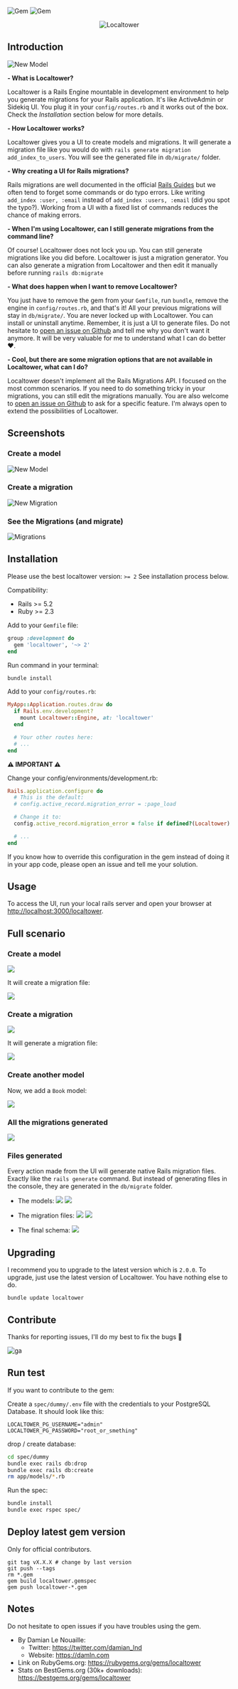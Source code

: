 ![Gem](https://img.shields.io/gem/v/localtower) ![Gem](https://img.shields.io/gem/dt/localtower?label=gem%20downloads)

<p align="center">
<img src="https://raw.githubusercontent.com/damln/localtower/0f279b82e9a7701b9f0aab21a8e4561468535046/public/com/twitter-cover-2.png" alt="Localtower">
</p>

## Introduction

![New Model](https://raw.githubusercontent.com/damln/localtower/master/public/screenshots/v2.0.0/Screenshot%202024-11-18%20at%2022.44.30.jpg)

**- What is Localtower?**

Localtower is a Rails Engine mountable in development environment to help you generate migrations for your Rails application.
It's like ActiveAdmin or Sidekiq UI.
You plug it in your `config/routes.rb` and it works out of the box.
Check the _Installation_ section below for more details.

**- How Localtower works?**

Localtower gives you a UI to create models and migrations. It will generate a migration file like you would do with `rails generate migration add_index_to_users`. You will see the generated file in `db/migrate/` folder.

**- Why creating a UI for Rails migrations?**

Rails migrations are well documented in the official [Rails Guides](https://guides.rubyonrails.org/active_record_migrations.html) but we often tend to forget some commands or do typo errors. Like writing `add_index :user, :email` instead of `add_index :users, :email` (did you spot the typo?). Working from a UI with a fixed list of commands reduces the chance of making errors.

**- When I'm using Localtower, can I still generate migrations from the command line?**

Of course! Localtower does not lock you up. You can still generate migrations like you did before. Localtower is just a migration generator. You can also generate a migration from Localtower and then edit it manually before running `rails db:migrate`

**- What does happen when I want to remove Localtower?**

You just have to remove the gem from your `Gemfile`, run `bundle`, remove the engine in `config/routes.rb`, and that's it! All your previous migrations will stay in `db/migrate/`. You are never locked up with Localtower. You can install or uninstall anytime. Remember, it is just a UI to generate files. Do not hesitate to [open an issue on Github](https://github.com/damln/localtower/issues) and tell me why you don't want it anymore. It will be very valuable for me to understand what I can do better ❤.

**- Cool, but there are some migration options that are not available in Localtower, what can I do?**

Localtower doesn't implement all the Rails Migrations API. I focused on the most common scenarios. If you need to do something tricky in your migrations, you can still edit the migrations manually. You are also welcome to [open an issue on Github](https://github.com/damln/localtower/issues) to ask for a specific feature. I'm always open to extend the possibilities of Localtower.

## Screenshots

### Create a model

![New Model](https://raw.githubusercontent.com/damln/localtower/master/public/screenshots/v2.0.0/Screenshot%202024-11-18%20at%2022.44.30.jpg)

### Create a migration

![New Migration](https://raw.githubusercontent.com/damln/localtower/master/public/screenshots/v2.0.0/Screenshot%202024-11-18%20at%2022.48.21.jpg)

### See the Migrations (and migrate)

![Migrations](https://raw.githubusercontent.com/damln/localtower/master/public/screenshots/v2.0.0/Screenshot%202024-11-18%20at%2022.50.11.jpg)

## Installation

Please use the best localtower version: `>= 2`
See installation process below.

Compatibility:

- Rails >= 5.2
- Ruby >= 2.3

Add to your `Gemfile` file:

```ruby
group :development do
  gem 'localtower', '~> 2'
end
```

Run command in your terminal:

```bash
bundle install
```

Add to your `config/routes.rb`:

```ruby
MyApp::Application.routes.draw do
  if Rails.env.development?
    mount Localtower::Engine, at: 'localtower'
  end

  # Your other routes here:
  # ...
end
```

**⚠ IMPORTANT ⚠**

Change your config/environments/development.rb:

```ruby
Rails.application.configure do
  # This is the default:
  # config.active_record.migration_error = :page_load

  # Change it to:
  config.active_record.migration_error = false if defined?(Localtower)

  # ...
end
```

If you know how to override this configuration in the gem instead of doing it in your app code, please open an issue and tell me your solution.

## Usage

To access the UI, run your local rails server and open your browser at [http://localhost:3000/localtower](http://localhost:3000/localtower).

## Full scenario

### Create a model

![](https://raw.githubusercontent.com/damln/localtower/master/public/screenshots/v2.0.0/Screenshot%202024-11-18%20at%2022.44.30.jpg)

It will create a migration file:

![](https://raw.githubusercontent.com/damln/localtower/master/public/screenshots/v2.0.0/Screenshot%202024-11-18%20at%2022.44.42.jpg)

### Create a migration

![](https://raw.githubusercontent.com/damln/localtower/master/public/screenshots/v2.0.0/Screenshot%202024-11-18%20at%2022.48.21.jpg)

It will generate a migration file:

![](https://raw.githubusercontent.com/damln/localtower/master/public/screenshots/v2.0.0/Screenshot%202024-11-18%20at%2022.48.51.jpg)

### Create another model

Now, we add a `Book` model:

![](https://raw.githubusercontent.com/damln/localtower/master/public/screenshots/v2.0.0/Screenshot%202024-11-18%20at%2022.50.04.jpg)

### All the migrations generated

![](https://raw.githubusercontent.com/damln/localtower/master/public/screenshots/v2.0.0/Screenshot%202024-11-18%20at%2022.50.19.jpg)

### Files generated

Every action made from the UI will generate native Rails migration files.
Exactly like the `rails generate` command.
But instead of generating files in the console, they are generated in the `db/migrate` folder.

- The models:
![](https://raw.githubusercontent.com/damln/localtower/master/public/screenshots/v2.0.0/Screenshot%202024-11-18%20at%2022.51.47.jpg)
![](https://raw.githubusercontent.com/damln/localtower/master/public/screenshots/v2.0.0/Screenshot%202024-11-18%20at%2022.51.48.jpg)

- The migration files:
![](https://raw.githubusercontent.com/damln/localtower/master/public/screenshots/v2.0.0/Screenshot%202024-11-18%20at%2022.52.18.jpg)
![](https://raw.githubusercontent.com/damln/localtower/master/public/screenshots/v2.0.0/Screenshot%202024-11-18%20at%2022.52.26.jpg)

- The final schema:
![](https://raw.githubusercontent.com/damln/localtower/master/public/screenshots/v2.0.0/Screenshot%202024-11-18%20at%2022.52.38.jpg)


## Upgrading

I recommend you to upgrade to the latest version which is `2.0.0`.
To upgrade, just use the latest version of Localtower.
You have nothing else to do.

```
bundle update localtower
```

## Contribute

Thanks for reporting issues, I'll do my best to fix the bugs 💪

![ga](https://www.google-analytics.com/collect?v=1&tid=G-1XG3EBE2DZ&cid=555&aip=1&t=event&ec=github&ea=visit&dp=readme&dt=gem)

## Run test

If you want to contribute to the gem:

Create a `spec/dummy/.env` file with the credentials to your PostgreSQL Database. It should look like this:

```
LOCALTOWER_PG_USERNAME="admin"
LOCALTOWER_PG_PASSWORD="root_or_smething"
```

drop / create database:

```bash
cd spec/dummy
bundle exec rails db:drop
bundle exec rails db:create
rm app/models/*.rb
```

Run the spec:

```bash
bundle install
bundle exec rspec spec/
```

## Deploy latest gem version

Only for official contributors.

    git tag vX.X.X # change by last version
    git push --tags
    rm *.gem
    gem build localtower.gemspec
    gem push localtower-*.gem

## Notes

Do not hesitate to open issues if you have troubles using the gem.

- By Damian Le Nouaille:
  - Twitter: https://twitter.com/damian_lnd
  - Website: https://damln.com
- Link on RubyGems.org: https://rubygems.org/gems/localtower
- Stats on BestGems.org (30k+ downloads): https://bestgems.org/gems/localtower
